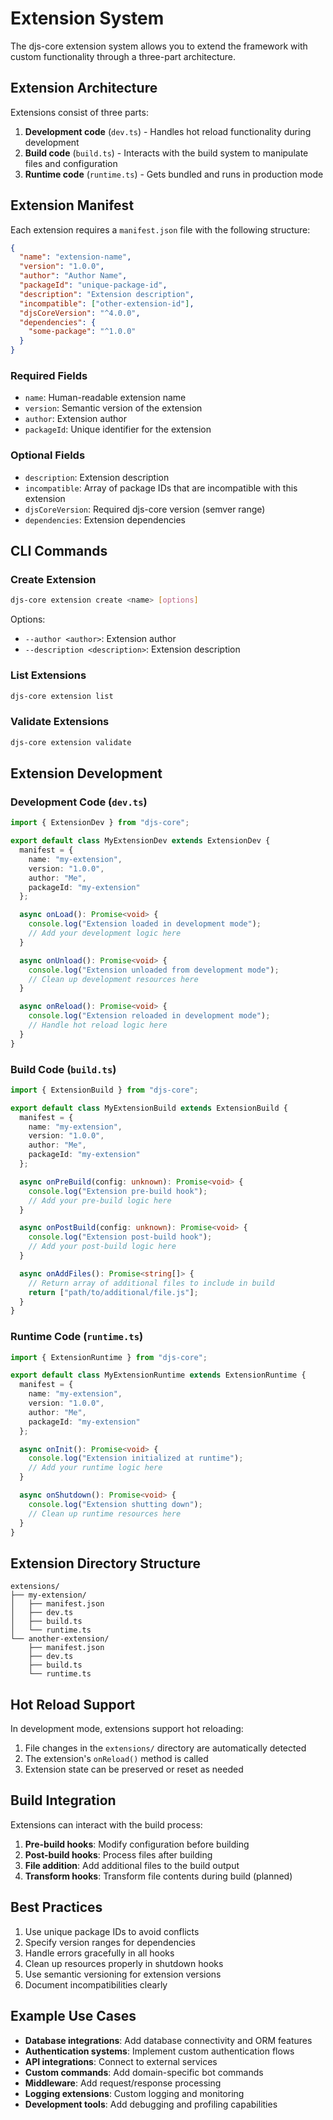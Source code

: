 # Extension System

The djs-core extension system allows you to extend the framework with custom functionality through a three-part architecture.

## Extension Architecture

Extensions consist of three parts:

1. **Development code** (`dev.ts`) - Handles hot reload functionality during development
2. **Build code** (`build.ts`) - Interacts with the build system to manipulate files and configuration
3. **Runtime code** (`runtime.ts`) - Gets bundled and runs in production mode

## Extension Manifest

Each extension requires a `manifest.json` file with the following structure:

```json
{
  "name": "extension-name",
  "version": "1.0.0",
  "author": "Author Name",
  "packageId": "unique-package-id",
  "description": "Extension description",
  "incompatible": ["other-extension-id"],
  "djsCoreVersion": "^4.0.0",
  "dependencies": {
    "some-package": "^1.0.0"
  }
}
```

### Required Fields
- `name`: Human-readable extension name
- `version`: Semantic version of the extension
- `author`: Extension author
- `packageId`: Unique identifier for the extension

### Optional Fields
- `description`: Extension description
- `incompatible`: Array of package IDs that are incompatible with this extension
- `djsCoreVersion`: Required djs-core version (semver range)
- `dependencies`: Extension dependencies

## CLI Commands

### Create Extension
```bash
djs-core extension create <name> [options]
```

Options:
- `--author <author>`: Extension author
- `--description <description>`: Extension description

### List Extensions
```bash
djs-core extension list
```

### Validate Extensions
```bash
djs-core extension validate
```

## Extension Development

### Development Code (`dev.ts`)

```typescript
import { ExtensionDev } from "djs-core";

export default class MyExtensionDev extends ExtensionDev {
  manifest = {
    name: "my-extension",
    version: "1.0.0",
    author: "Me",
    packageId: "my-extension"
  };

  async onLoad(): Promise<void> {
    console.log("Extension loaded in development mode");
    // Add your development logic here
  }

  async onUnload(): Promise<void> {
    console.log("Extension unloaded from development mode");
    // Clean up development resources here
  }

  async onReload(): Promise<void> {
    console.log("Extension reloaded in development mode");
    // Handle hot reload logic here
  }
}
```

### Build Code (`build.ts`)

```typescript
import { ExtensionBuild } from "djs-core";

export default class MyExtensionBuild extends ExtensionBuild {
  manifest = {
    name: "my-extension",
    version: "1.0.0",
    author: "Me",
    packageId: "my-extension"
  };

  async onPreBuild(config: unknown): Promise<void> {
    console.log("Extension pre-build hook");
    // Add your pre-build logic here
  }

  async onPostBuild(config: unknown): Promise<void> {
    console.log("Extension post-build hook");
    // Add your post-build logic here
  }

  async onAddFiles(): Promise<string[]> {
    // Return array of additional files to include in build
    return ["path/to/additional/file.js"];
  }
}
```

### Runtime Code (`runtime.ts`)

```typescript
import { ExtensionRuntime } from "djs-core";

export default class MyExtensionRuntime extends ExtensionRuntime {
  manifest = {
    name: "my-extension",
    version: "1.0.0",
    author: "Me",
    packageId: "my-extension"
  };

  async onInit(): Promise<void> {
    console.log("Extension initialized at runtime");
    // Add your runtime logic here
  }

  async onShutdown(): Promise<void> {
    console.log("Extension shutting down");
    // Clean up runtime resources here
  }
}
```

## Extension Directory Structure

```
extensions/
├── my-extension/
│   ├── manifest.json
│   ├── dev.ts
│   ├── build.ts
│   └── runtime.ts
└── another-extension/
    ├── manifest.json
    ├── dev.ts
    ├── build.ts
    └── runtime.ts
```

## Hot Reload Support

In development mode, extensions support hot reloading:

1. File changes in the `extensions/` directory are automatically detected
2. The extension's `onReload()` method is called
3. Extension state can be preserved or reset as needed

## Build Integration

Extensions can interact with the build process:

1. **Pre-build hooks**: Modify configuration before building
2. **Post-build hooks**: Process files after building
3. **File addition**: Add additional files to the build output
4. **Transform hooks**: Transform file contents during build (planned)

## Best Practices

1. Use unique package IDs to avoid conflicts
2. Specify version ranges for dependencies
3. Handle errors gracefully in all hooks
4. Clean up resources properly in shutdown hooks
5. Use semantic versioning for extension versions
6. Document incompatibilities clearly

## Example Use Cases

- **Database integrations**: Add database connectivity and ORM features
- **Authentication systems**: Implement custom authentication flows
- **API integrations**: Connect to external services
- **Custom commands**: Add domain-specific bot commands
- **Middleware**: Add request/response processing
- **Logging extensions**: Custom logging and monitoring
- **Development tools**: Add debugging and profiling capabilities